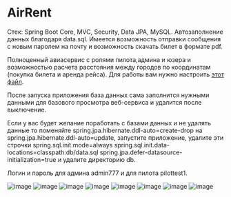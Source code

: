 # AirRent
Стек: Spring Boot Core, MVC, Security, Data JPA, MySQL.
Автозаполнение данных благодаря data.sql.
Имеется возможность отправки сообщения с новым паролем на почту и возможность скачать билет в формате pdf.

Полноценный авиасервис с ролями пилота,админа и юзера и возможностью расчета расстояния между городов по координатам (покупка билета и аренда рейса).
Для работы вам нужно настроить [этот файл](https://github.com/Buladq/AirRent/blob/master/src/main/resources/application.properties).

После запуска приложения база данных сама заполнится нужными данными для базового просмотра веб-сервиса и удалится после выключение.

Если у вас будет желание поработать с базами данных и не удалять данные то поменяйте spring.jpa.hibernate.ddl-auto=create-drop на spring.jpa.hibernate.ddl-auto=update, запустите приложение,
удалите эти строчки spring.sql.init.mode=always
spring.sql.init.data-locations=classpath:db/data.sql
spring.jpa.defer-datasource-initialization=true
и удалите директорию db.

Логин и пароль для админа admin777 и для пилота pilottest1.

![image](https://github.com/Buladq/AirRent/assets/87196965/10f5ba61-4477-4bf7-9f34-fa9e003eab2e)
![image](https://github.com/Buladq/AirRent/assets/87196965/12b242cf-5154-4833-9d54-09f68509d088)
![image](https://github.com/Buladq/AirRent/assets/87196965/1e45b051-21e2-4547-96b0-e3d2cc6050a6)
![image](https://github.com/Buladq/AirRent/assets/87196965/435ebd3d-f83c-4567-996e-2be44721e55b)
![image](https://github.com/Buladq/AirRent/assets/87196965/a3474425-2d15-4043-8ff1-4e048c995364)
![image](https://github.com/Buladq/AirRent/assets/87196965/f2c89540-cc54-4586-bd6b-cad5bdd5d599)
![image](https://github.com/Buladq/AirRent/assets/87196965/dbf6e5cb-ca36-491e-ac41-99f2bdd0eedc)
![image](https://github.com/Buladq/AirRent/assets/87196965/654115d4-c66e-4668-94cb-b6fa6c555721)


